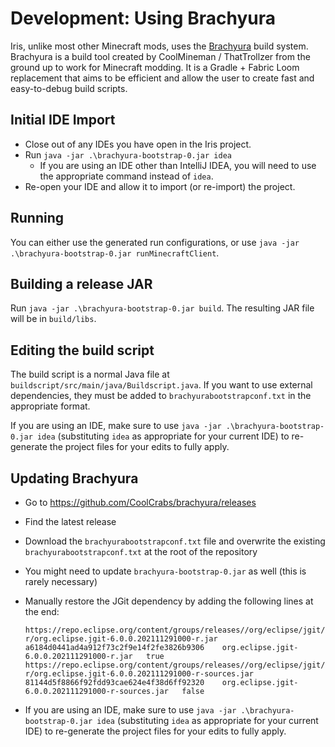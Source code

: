 # Development: Using Brachyura

Iris, unlike most other Minecraft mods, uses the [Brachyura](https://github.com/CoolCrabs/brachyura) build system. Brachyura is a build tool created by CoolMineman / ThatTrollzer from the ground up to work for Minecraft modding. It is a Gradle + Fabric Loom replacement that aims to be efficient and allow the user to create fast and easy-to-debug build scripts.


## Initial IDE Import

- Close out of any IDEs you have open in the Iris project.
- Run `java -jar .\brachyura-bootstrap-0.jar idea`
    - If you are using an IDE other than IntelliJ IDEA, you will need to use the appropriate command instead of `idea`.
- Re-open your IDE and allow it to import (or re-import) the project.


## Running

You can either use the generated run configurations, or use `java -jar .\brachyura-bootstrap-0.jar runMinecraftClient`.


## Building a release JAR

Run `java -jar .\brachyura-bootstrap-0.jar build`. The resulting JAR file will be in `build/libs`.


## Editing the build script

The build script is a normal Java file at `buildscript/src/main/java/Buildscript.java`. If you want to use external dependencies, they must be added to `brachyurabootstrapconf.txt` in the appropriate format.

If you are using an IDE, make sure to use `java -jar .\brachyura-bootstrap-0.jar idea` (substituting `idea` as appropriate for your current IDE) to re-generate the project files for your edits to fully apply.


## Updating Brachyura

- Go to https://github.com/CoolCrabs/brachyura/releases
- Find the latest release
- Download the `brachyurabootstrapconf.txt` file and overwrite the existing `brachyurabootstrapconf.txt` at the root of the repository
- You might need to update `brachyura-bootstrap-0.jar` as well (this is rarely necessary)
- Manually restore the JGit dependency by adding the following lines at the end:

    ```
    https://repo.eclipse.org/content/groups/releases//org/eclipse/jgit/org.eclipse.jgit/6.0.0.202111291000-r/org.eclipse.jgit-6.0.0.202111291000-r.jar	a6184d0441ad4a912f73c2f9e14f2fe3826b9306	org.eclipse.jgit-6.0.0.202111291000-r.jar	true
    https://repo.eclipse.org/content/groups/releases//org/eclipse/jgit/org.eclipse.jgit/6.0.0.202111291000-r/org.eclipse.jgit-6.0.0.202111291000-r-sources.jar	81144d5f8866f92fdd93cae624e4f38d6ff92320	org.eclipse.jgit-6.0.0.202111291000-r-sources.jar	false
    ```

- If you are using an IDE, make sure to use `java -jar .\brachyura-bootstrap-0.jar idea` (substituting `idea` as appropriate for your current IDE) to re-generate the project files for your edits to fully apply.
